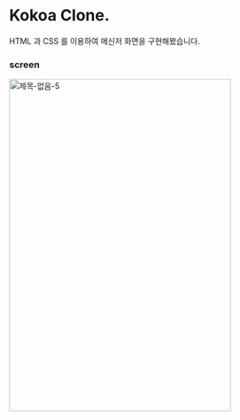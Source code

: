 # Kokoa Clone.

HTML 과 CSS 를 이용하여 메신저 화면을 구현해봤습니다.

### screen

<img src="https://user-images.githubusercontent.com/59306143/101231847-3fc7a980-36f1-11eb-8640-12014e4e3a30.gif" alt="제목-없음-5" width="400" height="600"/>
